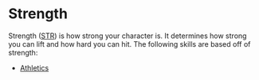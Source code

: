 # Strength

Strength ([STR](strength.md)) is how strong your character is. It determines how strong you can lift and how hard you can hit. The following skills are based off of strength: 

- [Athletics](athletics.md)